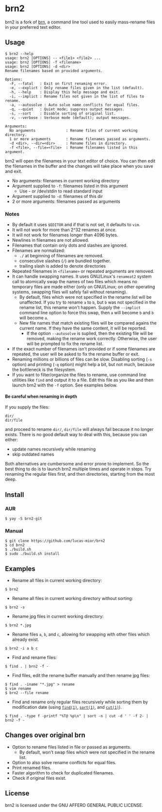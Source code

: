 # brn2
brn2 is a fork of [brn](https://github.com/nimaipatel/brn), a command line tool
used to easily mass-rename files in your preferred text editor.
 
## Usage
```
$ brn2 --help
usage: brn2 [OPTIONS] -- <file1> <file2> ...
usage: brn2 [OPTIONS] -f <filename>
usage: brn2 [OPTIONS] -d <dir>
Rename filenames based on provided arguments.

Options:
  -F, --fatal   : Exit on first renaming error.
  -e, --explict : Only rename files given in the list (default).
  -h, --help    : Display this help message and exit.
  -i, --implict : Rename files not given in the list of files to rename.
  -a, --autosolve : Auto solve name conflicts for equal files.
  -q, --quiet   : Quiet mode; suppress output messages.
  -s, --sort    : Disable sorting of original list.
  -v, --verbose : Verbose mode (default); output messages.

Arguments:
  No arguments              : Rename files of current working directory.
  1 or more arguments       : Rename filenames passed as arguments.
  -d <dir>, --dir=<dir>     : Rename files in directory.
  -f <file>, --file=<file>  : Rename filenames listed in this argument.
```

brn2 will open the filenames in your text editor of choice.
You can then edit the filenames in the buffer and the changes
will take place when you save and exit.
- No arguments: filenames in current working directory
- Argument supplied to `-f`: filenames listed in this argument
  * Use - or /dev/stdin to read standard input
- Argument supplied to `-d`: filenames of this dir
- 2 or more arguments: filenames passed as arguments

### Notes
- By default it uses `$EDITOR` and if that is not set, it defaults to `vim`.
- It will not work for more than 2^32 renames at once.
- It will not work for filenames longer than 4096 bytes.
- Newlines in filenames are not allowed.
- Filenames that contain only dots and slashes are ignored.
- Filenames are normalized:
    * `./` at beginning of filenames are removed.
    * consecutive slashes (`/`) are bundled together.
    * trailing slash is added to denote directories
- Repeated filenames in `<filename>` or repeated arguments are removed.
- It can handle swapping names. It uses GNU/Linux's `renameat2` system call to
  atomically swap the names of two files which means no temporary files are made
  either (only on GNU/Linux; on other operating systems, swapping files will
  safely fail without renaming).
  * By default, files which were not specified in the rename list will be
    unaffected. If you try to rename `a` to `b`, but `b` was not specified in
    the rename list, this rename won't happen. Supply the `--implict` command
    line option to force this swap, then `a` will become `b` and `b` will become
    `a`.
  * New file names that match existing files will be compared agains the
    current name. If they have the same content, it will be reported.
    + If the option `--autosolve` is suplied, then the existing file will be
      removed, making the rename work correctly. Otherwise, the user will be
      prompted to fix the rename list.
- If the exact number of filenames isn't provided or if some filenames are
  repeated, the user will be asked to fix the rename buffer or exit.
- Renaming millions or billions of files can be slow. Disabling sorting
  (`-s` option) and printing (`-q` option) might help a bit, but not much,
  because the bottleneck is the filesystem.
- If you want to filter/organize the files to rename, use command line utilities
  like `find` and output it to a file. Edit this file as you like and then
  launch brn2 with the `-f` option. See examples below.

#### Be careful when renaming in depth
If you supply the files:
```
dir/
dir/file
```
and proceed to rename `dir/`, `dir/file` will always fail because it no longer
exists.
There is no good default way to deal with this, because you can either:
- update names recursively while renaming
- skip outdated names

Both alternatives are cumbersome and error prone to implement.  So the best
thing to do is to launch brn2 multiple times and operate in steps. Try renaming
the regular files first, and then directories, starting from the most deep.
 
## Install
 
### AUR
```
$ yay -S brn2-git
```

### Manual
```
$ git clone https://github.com/lucas-mior/brn2
$ cd brn2
$ ./build.sh
$ sudo ./build.sh install
```

## Examples
- Rename all files in current working directory:
```
$ brn2
```
- Rename all files in current working directory without sorting:
```
$ brn2 -s
```
- Rename jpg files in current working directory:
```
$ brn2 *.jpg
```
- Rename files `a`, `b`, and `c`,
  allowing for swapping with other files which already exist.
```
$ brn2 -i a b c
```
- Find and rename files:
```
$ find . | brn2 -f -
```
- Find files, edit the rename buffer manually and then rename jpg files:
```
$ find . -iname "*.jpg" > rename
$ vim rename
$ brn2 --file rename
```
- Find and rename only regular files recursively while sorting them by
  modification date (using
  [`find(1)`](https://man7.org/linux/man-pages/man1/find.1.html),
  [`sort(1)`](https://man7.org/linux/man-pages/man1/sort.1.html), and
  [`cut(1)`](https://man7.org/linux/man-pages/man1/cut.1.html)).
```
$ find . -type f -printf "%T@ %p\n" | sort -n | cut -d ' ' -f 2- | brn2 -f -
```
 
## Changes over original brn
- Option to rename files listed in file or passed as arguments.
  * By default, won't swap files which were not specified in the rename list.
- Option to also solve rename conflicts for equal files.
- Print renamed files.
- Faster algorithm to check for duplicated filenames.
- Check if original files exist.
 
## License
brn2 is licensed under the GNU AFFERO GENERAL PUBLIC LICENSE.
